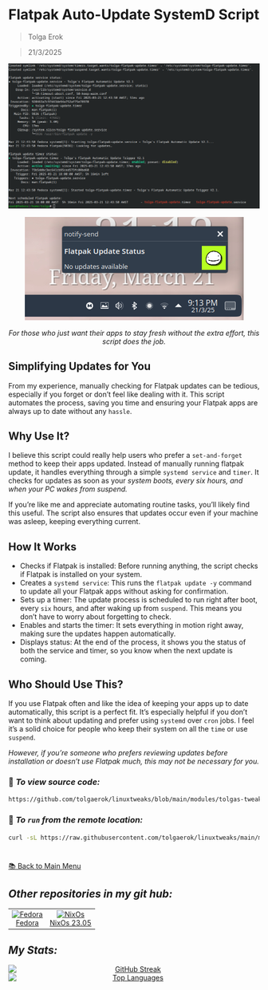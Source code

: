 

# **Flatpak Auto-Update SystemD Script**  

> Tolga Erok

> 21/3/2025





<p align="center">
  <img src="images/flatpak-autoupdate/flatpak-auto-update.png" alt="alt text">
</p>

<p align="center">
  <img src="images/flatpak-autoupdate/notification-working.png" alt="alt text">
</p>

<p align="center">
  <i>For those who just want their apps to stay fresh without the extra effort, this script does the job.</i>
</p>

## Simplifying Updates for You

From my experience, manually checking for Flatpak updates can be tedious, especially if you forget or don’t feel like dealing with it. This script automates the process, saving you time and ensuring your Flatpak apps are always up to date without any `hassle`.

## Why Use It?

I believe this script could really help users who prefer a `set-and-forget` method to keep their apps updated. Instead of manually running flatpak update, it handles everything through a simple `systemd service` and `timer`. It checks for updates as soon as your *system boots, every six hours, and when your PC wakes from suspend.*

If you’re like me and appreciate automating routine tasks, you’ll likely find this useful. The script also ensures that updates occur even if your machine was asleep, keeping everything current.

## How It Works

-    Checks if Flatpak is installed: Before running anything, the script checks if Flatpak is installed on your system.
-    Creates a `systemd service`: This runs the `flatpak update -y` command to update all your Flatpak apps without asking for confirmation.
-    Sets up a timer: The update process is scheduled to run right after boot, every `six` hours, and after waking up from `suspend`. This means you don’t have to worry about forgetting to check.
-    Enables and starts the timer: It sets everything in motion right away, making sure the updates happen automatically.
-    Displays status: At the end of the process, it shows you the status of both the service and timer, so you know when the next update is coming.

## Who Should Use This?

If you use Flatpak often and like the idea of keeping your apps up to date automatically, this script is a perfect fit. It’s especially helpful if you don’t want to think about updating and prefer using `systemd` over `cron` jobs. I feel it’s a solid choice for people who keep their system on all the `time` or use `suspend`.

*However, if you’re someone who prefers reviewing updates before installation or doesn’t use Flatpak much, this may not be necessary for you.*




### 🔗 *To view source code:*

```bash
https://github.com/tolgaerok/linuxtweaks/blob/main/modules/tolgas-tweaks/SYSTEMD_RELATED/auto-update-flatpaks.sh
```

### 🔗 *To `run` from the remote location:*

```bash
curl -sL https://raw.githubusercontent.com/tolgaerok/linuxtweaks/main/modules/tolgas-tweaks/SYSTEMD_RELATED/auto-update-flatpaks.sh
```

#
[📚 Back to Main Menu](https://github.com/tolgaerok/linuxtweaks/blob/main/README.md)

## *Other repositories in my git hub:*

<div align="center">
  <table style="border-collapse: collapse; width: 100%; border: none;">
    <tr>
     <td align="center" style="border: none;">
        <a href="https://github.com/tolgaerok/fedora-tolga">
          <img src="https://flathub.org/img/distro/fedora.svg" alt="Fedora" style="width: 100%;">
          <br>Fedora
        </a>
      </td>
      <td align="center" style="border: none;">
        <a href="https://github.com/tolgaerok/NixOS-tolga">
          <img src="https://flathub.org/img/distro/nixos.svg" alt="NixOs" style="width: 100%;">
          <br>NixOs 23.05
        </a>
      </td>
    </tr>
  </table>
</div>

## *My Stats:*

<div align="center">

<div style="text-align: center;">
  <a href="https://git.io/streak-stats" target="_blank">
    <img src="http://github-readme-streak-stats.herokuapp.com?user=tolgaerok&theme=dark&background=000000" alt="GitHub Streak" style="display: block; margin: 0 auto;">
  </a>
  <div style="text-align: center;">
    <a href="https://github.com/anuraghazra/github-readme-stats" target="_blank">
      <img src="https://github-readme-stats.vercel.app/api/top-langs/?username=tolgaerok&layout=compact&theme=vision-friendly-dark" alt="Top Languages" style="display: block; margin: 0 auto;">
    </a>
  </div>
</div>
</div>
